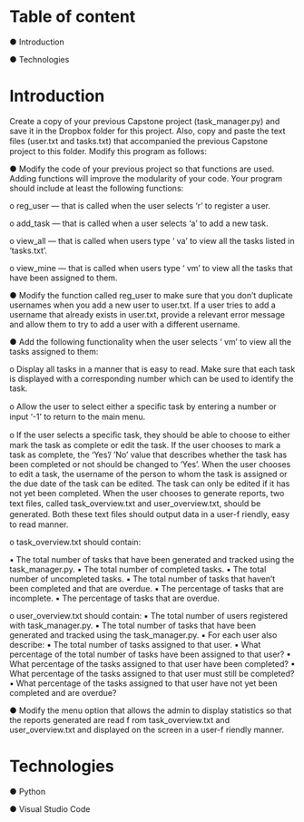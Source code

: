 # Table of content

● Introduction

● Technologies

# Introduction

Create a copy of your previous Capstone project (task_manager.py) and
save it in the Dropbox folder for this project. Also, copy and paste the text
ﬁles (user.txt and tasks.txt) that accompanied the previous Capstone
project to this folder. Modify this program as follows:

● Modify the code of your previous project so that functions are used.
Adding functions will improve the modularity of your code. Your program
should include at least the following functions:

o reg_user — that is called when the user selects ‘r’ to register a user.

o add_task — that is called when a user selects ‘a’ to add a new task.

o view_all — that is called when users type ‘ va’ to view all the tasks
listed in ‘tasks.txt’.

o view_mine — that is called when users type ‘ vm’ to view all the
tasks that have been assigned to them.

● Modify the function called reg_user to make sure that you don’t duplicate
usernames when you add a new user to user.txt. If a user tries to add a
username that already exists in user.txt, provide a relevant error message
and allow them to try to add a user with a different username.

● Add the following functionality when the user selects ‘ vm’ to view all the
tasks assigned to them:

o Display all tasks in a manner that is easy to read. Make sure that
each task is displayed with a corresponding number which can be
used to identify the task.

o Allow the user to select either a speciﬁc task by entering a number
or input ‘-1’ to return to the main menu.

o If the user selects a speciﬁc task, they should be able to choose to
either mark the task as complete or edit the task. If the user
chooses to mark a task as complete, the ‘Yes’/ ’No’ value that
describes whether the task has been completed or not should be
changed to ‘Yes’. When the user chooses to edit a task, the
username of the person to whom the task is assigned or the due
date of the task can be edited. The task can only be edited if it has
not yet been completed.
When the user chooses to generate reports, two text ﬁles, called
task_overview.txt and user_overview.txt, should be generated. Both
these text ﬁles should output data in a user-f riendly, easy to read manner.

o task_overview.txt should contain:

▪ The total number of tasks that have been generated and
tracked using the task_manager.py.
▪ The total number of completed tasks.
▪ The total number of uncompleted tasks.
▪ The total number of tasks that haven’t been completed and
that are overdue.
▪ The percentage of tasks that are incomplete.
▪ The percentage of tasks that are overdue.

o user_overview.txt should contain:
▪ The total number of users registered with task_manager.py.
▪ The total number of tasks that have been generated and
tracked using the task_manager.py.
▪ For each user also describe:
▪ The total number of tasks assigned to that user.
▪ What percentage of the total number of tasks have
been assigned to that user?
▪ What percentage of the tasks assigned to that user
have been completed?
▪ What percentage of the tasks assigned to that user
must still be completed?
▪ What percentage of the tasks assigned to that user
have not yet been completed and are overdue?

● Modify the menu option that allows the admin to display statistics so that
the reports generated are read f rom task_overview.txt and
user_overview.txt and displayed on the screen in a user-f riendly manner.

# Technologies

● Python

● Visual Studio Code
